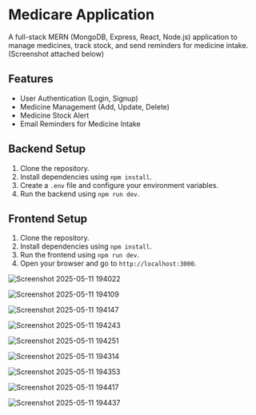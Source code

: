 # Medicare Application

A full-stack MERN (MongoDB, Express, React, Node.js) application to manage medicines, track stock, and send reminders for medicine intake.
(Screenshot attached below)
## Features

- User Authentication (Login, Signup)
- Medicine Management (Add, Update, Delete)
- Medicine Stock Alert
- Email Reminders for Medicine Intake

## Backend Setup

1. Clone the repository.
2. Install dependencies using `npm install`.
3. Create a `.env` file and configure your environment variables.
4. Run the backend using `npm run dev`.

## Frontend Setup

1. Clone the repository.
2. Install dependencies using `npm install`.
3. Run the frontend using `npm run dev`.
4. Open your browser and go to `http://localhost:3000`.


![Screenshot 2025-05-11 194022](https://github.com/user-attachments/assets/526ad60b-8a47-4c08-a7fd-1f249ae73064)

![Screenshot 2025-05-11 194109](https://github.com/user-attachments/assets/de53cfa4-ae36-4974-80b4-229418a93273)

![Screenshot 2025-05-11 194147](https://github.com/user-attachments/assets/cd73fd6b-d820-4cb1-ae3d-147da7ea42e4)

![Screenshot 2025-05-11 194243](https://github.com/user-attachments/assets/2fe34677-719b-496a-84bd-566c76f80eb8)

![Screenshot 2025-05-11 194251](https://github.com/user-attachments/assets/f0e15233-75b1-4248-b994-b7baefa8702b)

![Screenshot 2025-05-11 194314](https://github.com/user-attachments/assets/802c55ce-f6fb-4e93-bb10-7aa0f9378726)

![Screenshot 2025-05-11 194353](https://github.com/user-attachments/assets/6adbe6cb-a52a-4adb-b802-5888c929807a)

![Screenshot 2025-05-11 194417](https://github.com/user-attachments/assets/2b2ee7db-a58c-4303-9a9d-e8a47e6fc83b)

![Screenshot 2025-05-11 194437](https://github.com/user-attachments/assets/45c84aaa-e2c9-4b6c-8a58-335c713837b6)

